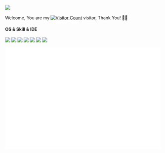 <!-- Emoji表情：https://emojixd.com/ -->
<!-- Github Readme Activity Graph：https://ashutosh00710.github.io/github-readme-activity-graph/ -->
<!-- 贪吃蛇：https://platane.github.io/snk/ -->
<!-- Visitor Badge：https://visitor-badge.glitch.me/ -->

<!-- 打字特效：https://readme-typing-svg.herokuapp.com/demo/ -->
![](https://readme-typing-svg.herokuapp.com?font=Courgette&size=28&pause=1000&color=000000&vCenter=true&width=435&lines=Hello+friends+%F0%9F%91%8B)

<!-- 访客统计：https://profile-counter.glitch.me/username/count.svg -->
Welcome, You are my [![Visitor Count](https://profile-counter.glitch.me/KPI0/count.svg)](https://kpi0.github.io/) visitor, Thank You! 🎉🎉<br>

<!-- icon：https://simpleicons.org/、https://shields.io/ -->
#### OS & Skill & IDE
[![](https://img.shields.io/badge/-Windows-FFFFFF?style=for-the-badge&logo=Windows&logoColor=000000)](https://www.microsoft.com/)
[![](https://img.shields.io/badge/-Android-FFFFFF?style=for-the-badge&logo=Android&logoColor=000000)](https://www.android.com/)
[![](https://img.shields.io/badge/-Ubuntu-FFFFFF?style=for-the-badge&logo=Ubuntu&logoColor=000000)](https://ubuntu.com/)
[![](https://img.shields.io/badge/-Altium%20Designer-FFFFFF?style=for-the-badge&logo=Altium%20Designer&logoColor=000000)](https://www.altium.com/)
[![](https://img.shields.io/badge/-STM32-FFFFFF?style=for-the-badge&logo=STMicroelectronics&logoColor=000000)](https://www.st.com/)
![](https://img.shields.io/badge/-C-FFFFFF?style=for-the-badge&logo=C&logoColor=000000)
[![](https://img.shields.io/badge/-Sublime%20Text-FFFFFF?style=for-the-badge&logo=Sublime%20Text&logoColor=000000)](https://www.sublimetext.com/)

<!--
#### Contact me
[![](https://img.shields.io/badge/-Gmail-FFFFFF?style=for-the-badge&logo=Gmail&logoColor=000000)](mailto:kkb6969a@gmail.com)
[![](https://img.shields.io/badge/-Facebook-FFFFFF?style=for-the-badge&logo=Facebook&logoColor=000000)](https://www.facebook.com/hushuode/)
[![](https://img.shields.io/badge/-Twitter-FFFFFF?style=for-the-badge&logo=Twitter&logoColor=000000)](https://twitter.com/hushuode)
[![](https://img.shields.io/badge/-WeChat-FFFFFF?style=for-the-badge&logo=WeChat&logoColor=000000)](https://996plus.icu/images/WeChat.png)
[![](https://img.shields.io/badge/-QQ-FFFFFF?style=for-the-badge&logo=Tencent%20QQ&logoColor=000000)](https://996plus.icu/images/QQ.jpg)
-->

<!-- GitHub数据统计：https://metrics.lecoq.io/ -->
![Metrics](/github-metrics.svg)
